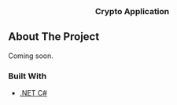 
<!-- PROJECT LOGO -->
<br />
<div align="center">

  <h3 align="center">Crypto Application</h3>
</div>



<!-- ABOUT THE PROJECT -->
## About The Project

Coming soon.

### Built With
* [.NET C#](https://docs.microsoft.com/en-us/dotnet/)

